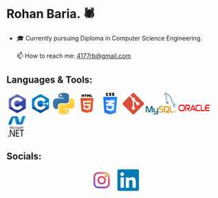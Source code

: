 # Rohan Baria. 🕷<br>
- 🎓 Currently pursuing Diploma in Computer Science Engineering.
  <br><br>
📫 How to reach me: 4177rb@gmail.com <br>
## Languages & Tools:
<a href=""><img src="https://github.com/Rohan4177/Rohan4177/blob/main/images/c.png" alt="C Language" style="width: 50px; height: 50px;"/></a>
<a href=""><img src="https://github.com/Rohan4177/Rohan4177/blob/main/images/c++.png" alt="C++ Language" style="width: 50px; height: 50px;"/></a>
<a href=""><img src="https://github.com/Rohan4177/Rohan4177/blob/main/images/python.png" alt="Python" style="width: 50px; height: 50px;"/></a>
<a href=""><img src="https://github.com/Rohan4177/Rohan4177/blob/main/images/html.png" alt="HTML" style="width: 50px; height: 50px;"/></a>
<a href=""><img src="https://github.com/Rohan4177/Rohan4177/blob/main/images/css.png" alt="CSS" style="width: 50px; height: 50px;"/></a>
<a href=""><img src="https://github.com/Rohan4177/Rohan4177/blob/main/images/git.png" alt="Git" style="width: 50px; height: 50px;"/></a>
<a href=""><img src="https://github.com/Rohan4177/Rohan4177/blob/main/images/sql.png" alt="SQL" style="width: 70px; height: 50px;"/></a>
<a href=""><img src="https://github.com/Rohan4177/Rohan4177/blob/main/images/oracle.png" alt="Oracle" style="width: 80px; height: 30px;"/></a>
<a href=""><img src="https://github.com/Rohan4177/Rohan4177/blob/main/images/net.png" alt="Visual Studios .net Framework" style="width: 50px; height: 50px;"/></a>
## Socials:
<div align="center">
        <a href="https://www.instagram.com/rohanxbaria"><img src="https://github.com/Rohan4177/Rohan4177/blob/main/images/Ig.png" alt="Instagram" style="width: 50px; height: 50px;"/></a>
        &nbsp;
        <a href="https://in.linkedin.com/in/rohan-baria-09322517a"><img src="https://github.com/Rohan4177/Rohan4177/blob/main/images/Li.png" alt="linkedin" style="width: 50px; height: 50px;"/></a>
</div>


<!--
**Rohan4177/Rohan4177** is a ✨ _special_ ✨ repository because its `README.md` (this file) appears on your GitHub profile.

Here are some ideas to get you started:
[<img src="https://github.com/Rohan4177/Rohan4177/blob/main/Ig.png" width="50" height="50" align="center">](https://www.instagram.com/rohanxbaria)
[<img src="https://github.com/Rohan4177/Rohan4177/blob/main/Li.png" width="50" height="50" align="center">](https://in.linkedin.com/in/rohan-baria-09322517a)
- 🔭 I’m currently working on ...
- 🌱 I’m currently learning ...
- 👯 I’m looking to collaborate on ...
- 🤔 I’m looking for help with ...
- 💬 Ask me about ...
- 😄 Pronouns: ...
- ⚡ Fun fact: ...
-->
